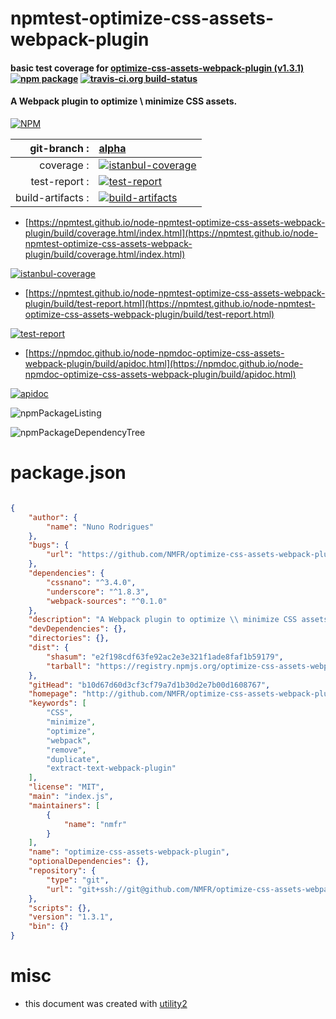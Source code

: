 # npmtest-optimize-css-assets-webpack-plugin

#### basic test coverage for  [optimize-css-assets-webpack-plugin (v1.3.1)](http://github.com/NMFR/optimize-css-assets-webpack-plugin)  [![npm package](https://img.shields.io/npm/v/npmtest-optimize-css-assets-webpack-plugin.svg?style=flat-square)](https://www.npmjs.org/package/npmtest-optimize-css-assets-webpack-plugin) [![travis-ci.org build-status](https://api.travis-ci.org/npmtest/node-npmtest-optimize-css-assets-webpack-plugin.svg)](https://travis-ci.org/npmtest/node-npmtest-optimize-css-assets-webpack-plugin)

#### A Webpack plugin to optimize \ minimize CSS assets.

[![NPM](https://nodei.co/npm/optimize-css-assets-webpack-plugin.png?downloads=true&downloadRank=true&stars=true)](https://www.npmjs.com/package/optimize-css-assets-webpack-plugin)

| git-branch : | [alpha](https://github.com/npmtest/node-npmtest-optimize-css-assets-webpack-plugin/tree/alpha)|
|--:|:--|
| coverage : | [![istanbul-coverage](https://npmtest.github.io/node-npmtest-optimize-css-assets-webpack-plugin/build/coverage.badge.svg)](https://npmtest.github.io/node-npmtest-optimize-css-assets-webpack-plugin/build/coverage.html/index.html)|
| test-report : | [![test-report](https://npmtest.github.io/node-npmtest-optimize-css-assets-webpack-plugin/build/test-report.badge.svg)](https://npmtest.github.io/node-npmtest-optimize-css-assets-webpack-plugin/build/test-report.html)|
| build-artifacts : | [![build-artifacts](https://npmtest.github.io/node-npmtest-optimize-css-assets-webpack-plugin/glyphicons_144_folder_open.png)](https://github.com/npmtest/node-npmtest-optimize-css-assets-webpack-plugin/tree/gh-pages/build)|

- [https://npmtest.github.io/node-npmtest-optimize-css-assets-webpack-plugin/build/coverage.html/index.html](https://npmtest.github.io/node-npmtest-optimize-css-assets-webpack-plugin/build/coverage.html/index.html)

[![istanbul-coverage](https://npmtest.github.io/node-npmtest-optimize-css-assets-webpack-plugin/build/screenCapture.buildCi.browser.%252Ftmp%252Fbuild%252Fcoverage.lib.html.png)](https://npmtest.github.io/node-npmtest-optimize-css-assets-webpack-plugin/build/coverage.html/index.html)

- [https://npmtest.github.io/node-npmtest-optimize-css-assets-webpack-plugin/build/test-report.html](https://npmtest.github.io/node-npmtest-optimize-css-assets-webpack-plugin/build/test-report.html)

[![test-report](https://npmtest.github.io/node-npmtest-optimize-css-assets-webpack-plugin/build/screenCapture.buildCi.browser.%252Ftmp%252Fbuild%252Ftest-report.html.png)](https://npmtest.github.io/node-npmtest-optimize-css-assets-webpack-plugin/build/test-report.html)

- [https://npmdoc.github.io/node-npmdoc-optimize-css-assets-webpack-plugin/build/apidoc.html](https://npmdoc.github.io/node-npmdoc-optimize-css-assets-webpack-plugin/build/apidoc.html)

[![apidoc](https://npmdoc.github.io/node-npmdoc-optimize-css-assets-webpack-plugin/build/screenCapture.buildCi.browser.%252Ftmp%252Fbuild%252Fapidoc.html.png)](https://npmdoc.github.io/node-npmdoc-optimize-css-assets-webpack-plugin/build/apidoc.html)

![npmPackageListing](https://npmtest.github.io/node-npmtest-optimize-css-assets-webpack-plugin/build/screenCapture.npmPackageListing.svg)

![npmPackageDependencyTree](https://npmtest.github.io/node-npmtest-optimize-css-assets-webpack-plugin/build/screenCapture.npmPackageDependencyTree.svg)



# package.json

```json

{
    "author": {
        "name": "Nuno Rodrigues"
    },
    "bugs": {
        "url": "https://github.com/NMFR/optimize-css-assets-webpack-plugin/issues"
    },
    "dependencies": {
        "cssnano": "^3.4.0",
        "underscore": "^1.8.3",
        "webpack-sources": "^0.1.0"
    },
    "description": "A Webpack plugin to optimize \\ minimize CSS assets.",
    "devDependencies": {},
    "directories": {},
    "dist": {
        "shasum": "e2f198cdf63fe92ac2e3e321f1ade8faf1b59179",
        "tarball": "https://registry.npmjs.org/optimize-css-assets-webpack-plugin/-/optimize-css-assets-webpack-plugin-1.3.1.tgz"
    },
    "gitHead": "b10d67d60d3cf3cf79a7d1b30d2e7b00d1608767",
    "homepage": "http://github.com/NMFR/optimize-css-assets-webpack-plugin",
    "keywords": [
        "CSS",
        "minimize",
        "optimize",
        "webpack",
        "remove",
        "duplicate",
        "extract-text-webpack-plugin"
    ],
    "license": "MIT",
    "main": "index.js",
    "maintainers": [
        {
            "name": "nmfr"
        }
    ],
    "name": "optimize-css-assets-webpack-plugin",
    "optionalDependencies": {},
    "repository": {
        "type": "git",
        "url": "git+ssh://git@github.com/NMFR/optimize-css-assets-webpack-plugin.git"
    },
    "scripts": {},
    "version": "1.3.1",
    "bin": {}
}
```



# misc
- this document was created with [utility2](https://github.com/kaizhu256/node-utility2)
